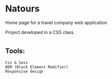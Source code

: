 # Natours

Home page for a travel company web application

Project developed in a CSS class.

#
## Tools: 
    Css & Sass
    BEM (Block Element Modifier)
    Responsive design
